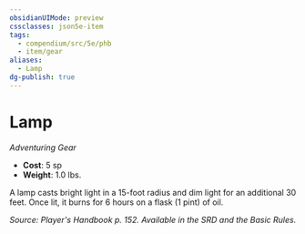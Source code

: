 ```yaml
---
obsidianUIMode: preview
cssclasses: json5e-item
tags:
  - compendium/src/5e/phb
  - item/gear
aliases:
  - Lamp
dg-publish: true
---
```

# Lamp
*Adventuring Gear*  

- **Cost**: 5 sp
- **Weight**: 1.0 lbs.

A lamp casts bright light in a 15-foot radius and dim light for an additional 30 feet. Once lit, it burns for 6 hours on a flask (1 pint) of oil.

*Source: Player's Handbook p. 152. Available in the SRD and the Basic Rules.*